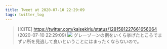 ```yaml
---
title: Tweet at 2020-07-10 22:29:09
tags: twitter_log
---
```


> [!CITE] https://twitter.com/kaisekiriu/status/1281581227661656064 (2020-07-10 22:29:09)
> ![](https://twitter.com/kaisekiriu/status/1281581227661656064)
> グレーゾーンの例をいくら挙げたところでまずい所を見逃して良いということにはまったくならないので。
